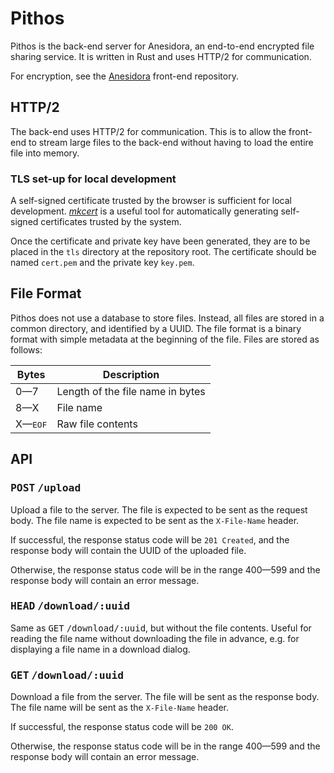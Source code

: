 # Pithos

Pithos is the back-end server for Anesidora, an end-to-end encrypted
file sharing service. It is written in Rust and uses HTTP/2 for
communication.

For encryption, see the [Anesidora](https://github.com/bluelhf/Anesidora)
front-end repository.

## HTTP/2

The back-end uses HTTP/2 for communication. This is to allow the front-end
to stream large files to the back-end without having to load the entire file
into memory.

### TLS set-up for local development

A self-signed certificate trusted by the browser is sufficient for local
development. *[mkcert](https://github.com/FiloSottile/mkcert)* is a useful
tool for automatically generating self-signed certificates trusted by the
system.

Once the certificate and private key have been generated, they are to be
placed in the `tls` directory at the repository root. The certificate
should be named `cert.pem` and the private key `key.pem`.

## File Format
Pithos does not use a database to store files. Instead, all files are stored
in a common directory, and identified by a UUID. The file format is a binary
format with simple metadata at the beginning of the file. Files are stored
as follows:

| Bytes            | Description                      |
|------------------|----------------------------------|
| 0—7              | Length of the file name in bytes |
| 8—X              | File name                        |
| X—<kbd>EOF</kbd> | Raw file contents                |

## API

### <kbd>POST</kbd> <kbd>/upload</kbd>

Upload a file to the server. The file is expected to be sent as the request
body. The file name is expected to be sent as the `X-File-Name` header.

If successful, the response status code will be `201 Created`, and the response body will contain the UUID of the uploaded file.

Otherwise, the response status code will be in the range 400—599 and the response body will contain an error message.

### <kbd>HEAD</kbd> <kbd>/download/:uuid</kbd>

Same as <kbd>GET</kbd> <kbd>/download/:uuid</kbd>, but without the file contents.
Useful for reading the file name without downloading the file in advance, e.g. for
displaying a file name in a download dialog.

### <kbd>GET</kbd> <kbd>/download/:uuid</kbd>

Download a file from the server. The file will be sent as the response body.
The file name will be sent as the `X-File-Name` header.

If successful, the response status code will be `200 OK`.

Otherwise, the response status code will be in the range 400—599 and the response body will contain an error message.
